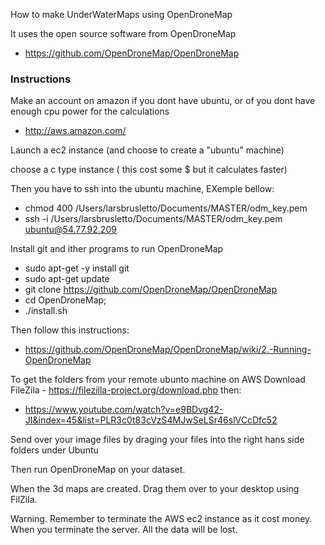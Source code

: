 How to make UnderWaterMaps using OpenDroneMap

It uses the open source software from OpenDroneMap
- https://github.com/OpenDroneMap/OpenDroneMap

### Instructions

Make an account on amazon if you dont have ubuntu, or of you dont have enough cpu power for the calculations
- http://aws.amazon.com/

Launch a ec2 instance (and choose to create a "ubuntu" machine)

choose a c type instance ( this cost some $ but it calculates faster)

Then you have to ssh into the ubuntu machine, EXemple bellow:   
- chmod 400 /Users/larsbrusletto/Documents/MASTER/odm_key.pem
- ssh -i /Users/larsbrusletto/Documents/MASTER/odm_key.pem ubuntu@54.77.92.209

Install git and ither programs to run OpenDroneMap
- sudo apt-get -y install git
- sudo apt-get update
- git clone https://github.com/OpenDroneMap/OpenDroneMap
- cd OpenDroneMap;
- ./install.sh

Then follow this instructions:
- https://github.com/OpenDroneMap/OpenDroneMap/wiki/2.-Running-OpenDroneMap

To get the folders from your remote ubunto machine on AWS
Download FileZila - https://filezilla-project.org/download.php
then: 
- https://www.youtube.com/watch?v=e9BDvg42-JI&index=45&list=PLR3c0t83cVzS4MJwSeLSr46slVCcDfc52

Send over your image files by draging your files into the right hans side folders under Ubuntu

Then run OpenDroneMap on your dataset.

When the 3d maps are created. Drag them over to your desktop using FilZila. 

Warning. Remember to terminate the AWS ec2 instance as it cost money. 
When you terminate the server. All the data will be lost. 
